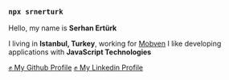 ### `npx srnerturk`

Hello, my name is **Serhan Ertürk**

I living in **Istanbul, Turkey**, working for [Mobven](https://mobven.com)
I like developing applications with **JavaScript Technologies**

[✊ My Github Profile](https://github.com/srnerturk)
[✊ My Linkedin Profile](https://www.linkedin.com/in/serhan-erturk-990257123/)
